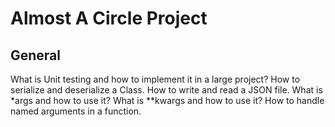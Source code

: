 # Almost A Circle Project 

## General
  What is Unit testing and how to implement it in a large project?
  How to serialize and deserialize a Class.
  How to write and read a JSON file.
  What is *args and how to use it?
  What is **kwargs and how to use it?
  How to handle named arguments in a function.

